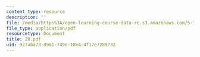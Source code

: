 ```yaml
---
content_type: resource
description: ''
file: /media/https%3A/open-learning-course-data-rc.s3.amazonaws.com/5-74-introductory-quantum-mechanics-ii-spring-2004/927aba73d961749e18e44f17e7289732_20.pdf
file_type: application/pdf
resourcetype: Document
title: 20.pdf
uid: 927aba73-d961-749e-18e4-4f17e7289732
---
```

